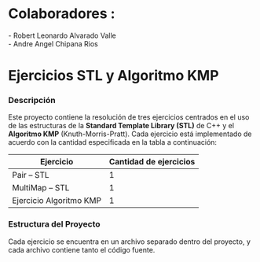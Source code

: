 <h1>Colaboradores : </h1>
- Robert Leonardo Alvarado Valle 
<br>
- Andre Angel Chipana Rios

# Ejercicios STL y Algoritmo KMP

### Descripción

Este proyecto contiene la resolución de tres ejercicios centrados en el uso de las estructuras de la **Standard Template Library (STL)** de C++ y el **Algoritmo KMP** (Knuth-Morris-Pratt). Cada ejercicio está implementado de acuerdo con la cantidad especificada en la tabla a continuación:

<div align="center">

| Ejercicio                  | Cantidad de ejercicios |
| -------------------------- | ---------------------- |
| Pair – STL                 | 1                      |
| MultiMap – STL             | 1                      |
| Ejercicio Algoritmo KMP     | 1                      |

</div>

### Estructura del Proyecto

Cada ejercicio se encuentra en un archivo separado dentro del proyecto, y cada archivo contiene tanto el código fuente.
